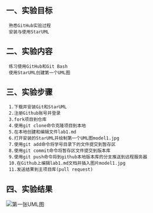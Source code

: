 ## 一、实验目标
     熟悉GitHub实验过程
     安装与使用StarUML
## 二、实验内容
     练习使用GitHub和Git Bash
     使用StarUML创建第一个UML图
## 三、实验步骤
     1.下载并安装Git和StarUML
     2.注册Github账号并登录
     3.fork项目到仓库
     4.使用git clone命令克隆项目到本地
     5.在本地创建和编辑文件lab1.md
     6.打开安装的StarUML并绘制第一个UML图model1.jpg
     7.使用git add命令将学号目录下的文件提交到暂存区
     8.使用git commit命令将暂存区文件提交到版本库
     9.使用git push命令将到github本地版本库的分支推送到远程服务器
     10.在Github上编辑lab1.md文档并插入图片model1.jpg
     11.发送结果到主项目库(pull request)

## 四、实验结果
![第一张UML图](./Model1.jpg)
